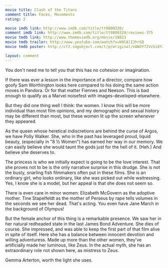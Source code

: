 ```yaml
---
movie title: Clash of the Titans
comment title: Faces, Movements
rating: 2

movie imdb link: http://www.imdb.com/title/tt0800320/
comment imdb link: http://www.imdb.com/title/tt0800320/reviews-375
movie tmdb link: http://www.themoviedb.org/movie/18823
movie tmdb trailer: http://www.youtube.com/watch?v=kNlAlIJhrGQ
movie tmdb poster: http://cf2.imgobject.com/t/p/original/n8W2Y72VzSi8Yz6IvYWwfoiMTS6.jpg

layout: comment
---
```


You don't need me to tell you that this has no cohesion or imagination. 

If there was ever a lesson in the importance of a director, compare how goofy Sam Worthington looks here compared to his doing the same action moves in Pandora. Or for that matter Fiennes and Neeson. This is bad enough to qualify as a Marvel noisefest with images-developed-elsewhere.

But they did one thing well I think: the women. I know this will be more individual than most film opinions, and my demographic and sexual history may be different than most, but these women lit up the screen whenever they appeared.

As the queen whose heretical indiscretions are behind the curse of Argos, we have Polly Walker. She, who in the past has leveraged proud, liquid beauty, (especially in "8 ½ Women") has earned her way in our memory. We can easily believe she would taunt the gods just for the hell of it. (Heh.) And believe she deserves to.

The princess is who we initially expect is going to be the love interest. That she proves not to be is the only narrative surprise in this drudge. She is not the busty, snarling fish filmmakers often put in these films. She is an ordinary girl, who looks ordinary, like she was picked out while waitressing. Yes, I know she is a model, but her appeal is that she does not seem so.

There is even care in minor women: Elizabeth McGovern as the adoptive mother. Tine Stapelfeldt as the mother of Perseus by rape tells volumes in the seconds we see her dead. That's acting. You even have Jane March in the background of Olympus!

But the female anchor of this thing is a remarkable presence. We saw her in her natural redheaded state in the last James Bond Adventure. She dies of course. She impressed, and was able to keep the first part of that film alive in spite of itself. Here she has a balance between innocent devotion and willing adventuress. Made up more than the other women, they've artificially made her luminous, like Zeus. In the actual myth, she has an extraordinary role not shown here, as mistress to Zeus. 

Gemma Arterton, worth the light she uses.
